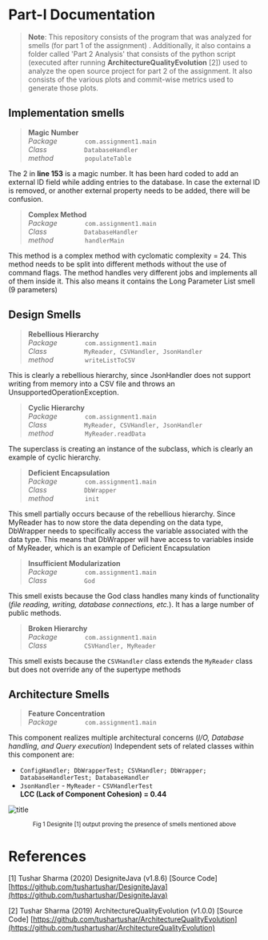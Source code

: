 ﻿# Part-I Documentation  
  
> **Note**: This repository consists of the program that was analyzed for smells (for part 1 of the assignment) . Additionally, it also contains a folder called 'Part 2 Analysis' that consists of the python script (executed after running **ArchitectureQualityEvolution** [2]) used to analyze the open source project for part 2 of the assignment. It also consists of the various plots and commit-wise metrics used to generate those plots.
  
  
## Implementation smells  
> **Magic Number**  
*Package* &nbsp;&nbsp;&nbsp;&nbsp;&nbsp;&nbsp; &nbsp;&nbsp;&nbsp;&nbsp;&nbsp;&nbsp;`com.assignment1.main` \
*Class* &nbsp;&nbsp;&nbsp;&nbsp;&nbsp;&nbsp;&nbsp;&nbsp;&nbsp;&nbsp;&nbsp;&nbsp;&nbsp;&nbsp;&nbsp;&nbsp;&nbsp; `DatabaseHandler` \
*method* &nbsp;&nbsp;&nbsp;&nbsp;&nbsp;&nbsp;&nbsp;&nbsp;&nbsp;&nbsp;&nbsp;&nbsp;&nbsp;&nbsp; `populateTable`  
  
The 2 in **line 153** is a magic number. It has been hard coded to add an external ID field while adding entries to the database. In case the external ID is removed, or another external property needs to be added, there will be confusion.  
  
> **Complex Method**  
*Package* &nbsp;&nbsp;&nbsp;&nbsp;&nbsp;&nbsp; &nbsp;&nbsp;&nbsp;&nbsp;&nbsp;&nbsp;`com.assignment1.main` \
*Class* &nbsp;&nbsp;&nbsp;&nbsp;&nbsp;&nbsp;&nbsp;&nbsp;&nbsp;&nbsp;&nbsp;&nbsp;&nbsp;&nbsp;&nbsp;&nbsp;&nbsp; `DatabaseHandler` \
*method* &nbsp;&nbsp;&nbsp;&nbsp;&nbsp;&nbsp;&nbsp;&nbsp;&nbsp;&nbsp;&nbsp;&nbsp;&nbsp;&nbsp; `handlerMain`  
  
This method is a complex method with cyclomatic complexity = 24. This method needs to be split into different methods without the use of command flags. The method handles very different jobs and implements all of them inside it. This also means it contains the Long Parameter List smell (9 parameters)  

## Design Smells  
> **Rebellious Hierarchy**  
*Package* &nbsp;&nbsp;&nbsp;&nbsp;&nbsp;&nbsp; &nbsp;&nbsp;&nbsp;&nbsp;&nbsp;&nbsp;`com.assignment1.main` \
*Class* &nbsp;&nbsp;&nbsp;&nbsp;&nbsp;&nbsp;&nbsp;&nbsp;&nbsp;&nbsp;&nbsp;&nbsp;&nbsp;&nbsp;&nbsp;&nbsp;&nbsp; `MyReader, CSVHandler, JsonHandler` \
*method* &nbsp;&nbsp;&nbsp;&nbsp;&nbsp;&nbsp;&nbsp;&nbsp;&nbsp;&nbsp;&nbsp;&nbsp;&nbsp;&nbsp; `writeListToCSV`  
  
This is clearly a rebellious hierarchy, since JsonHandler does not support writing from memory into a CSV file and throws an UnsupportedOperationException.  
  
> **Cyclic Hierarchy**  
*Package* &nbsp;&nbsp;&nbsp;&nbsp;&nbsp;&nbsp; &nbsp;&nbsp;&nbsp;&nbsp;&nbsp;&nbsp;`com.assignment1.main`  
*Class* &nbsp;&nbsp;&nbsp;&nbsp;&nbsp;&nbsp;&nbsp;&nbsp;&nbsp;&nbsp;&nbsp;&nbsp;&nbsp;&nbsp;&nbsp;&nbsp;&nbsp; `MyReader, CSVHandler, JsonHandler`  
*method* &nbsp;&nbsp;&nbsp;&nbsp;&nbsp;&nbsp;&nbsp;&nbsp;&nbsp;&nbsp;&nbsp;&nbsp;&nbsp;&nbsp; `MyReader.readData`  
  
The superclass is creating an instance of the subclass, which is clearly an example of cyclic hierarchy.  
  
> **Deficient Encapsulation**  
*Package* &nbsp;&nbsp;&nbsp;&nbsp;&nbsp;&nbsp; &nbsp;&nbsp;&nbsp;&nbsp;&nbsp;&nbsp;`com.assignment1.main`  
*Class* &nbsp;&nbsp;&nbsp;&nbsp;&nbsp;&nbsp;&nbsp;&nbsp;&nbsp;&nbsp;&nbsp;&nbsp;&nbsp;&nbsp;&nbsp;&nbsp;&nbsp; `DbWrapper`  
*method* &nbsp;&nbsp;&nbsp;&nbsp;&nbsp;&nbsp;&nbsp;&nbsp;&nbsp;&nbsp;&nbsp;&nbsp;&nbsp;&nbsp; `init`  
  
This smell partially occurs because of the rebellious hierarchy. Since MyReader has to now store the data depending on the data type, DbWrapper needs to specifically access the variable associated with the data type. This means that DbWrapper will have access to variables inside of MyReader, which is an example of Deficient Encapsulation  

> **Insufficient Modularization**  
*Package* &nbsp;&nbsp;&nbsp;&nbsp;&nbsp;&nbsp; &nbsp;&nbsp;&nbsp;&nbsp;&nbsp;&nbsp;`com.assignment1.main`  
*Class* &nbsp;&nbsp;&nbsp;&nbsp;&nbsp;&nbsp;&nbsp;&nbsp;&nbsp;&nbsp;&nbsp;&nbsp;&nbsp;&nbsp;&nbsp;&nbsp;&nbsp; `God`  
  
  
This smell exists because the God class handles many kinds of functionality (*file reading, writing, database connections, etc.*). It has a large number of public methods.

> **Broken Hierarchy**  
*Package* &nbsp;&nbsp;&nbsp;&nbsp;&nbsp;&nbsp; &nbsp;&nbsp;&nbsp;&nbsp;&nbsp;&nbsp;`com.assignment1.main`  
*Class* &nbsp;&nbsp;&nbsp;&nbsp;&nbsp;&nbsp;&nbsp;&nbsp;&nbsp;&nbsp;&nbsp;&nbsp;&nbsp;&nbsp;&nbsp;&nbsp;&nbsp; `CSVHandler, MyReader`


This smell exists because the `CSVHandler` class extends the `MyReader` class but does not override any of the supertype methods
  
## Architecture Smells  
>**Feature Concentration** \
*Package* &nbsp;&nbsp;&nbsp;&nbsp;&nbsp;&nbsp; &nbsp;&nbsp;&nbsp;&nbsp;&nbsp;&nbsp;`com.assignment1.main`  
  
This component realizes multiple architectural concerns (*I/O, Database handling, and Query execution*) Independent sets of related classes within this component are:   
- `ConfigHandler; DbWrapperTest; CSVHandler; DbWrapper; DatabaseHandlerTest; DatabaseHandler`  
- `JsonHandler` - `MyReader` - `CSVHandlerTest`   
**LCC (Lack of Component Cohesion) = 0.44**  
  
![title](https://imgur.com/AZX7UYO.png)
<center><small>Fig 1 Designite [1] output proving the presence of smells mentioned above</small></center>


# References
[1] Tushar Sharma (2020) DesigniteJava (v1.8.6) [Source Code] [https://github.com/tushartushar/DesigniteJava](https://github.com/tushartushar/DesigniteJava)

[2] Tushar Sharma (2019) ArchitectureQualityEvolution (v1.0.0) [Source Code] [https://github.com/tushartushar/ArchitectureQualityEvolution](https://github.com/tushartushar/ArchitectureQualityEvolution)